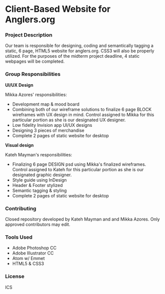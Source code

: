 <h1>Client-Based Website for Anglers.org</h1>
<h3>Project Description</h3>
<p>Our team is responsible for designing, coding and semantically tagging a static, 6 page, HTML5 website for anglers.org. CSS3 will also be properly utilized. For the purposes of the midterm project deadline, 4 static webpages will be completed.</p>

<h3>Group Responsibilities</h3>
<b>UI/UX Design</b>
<p>Mikka Azores' responsibilities:
  <ul>
    <li>Development map & mood board</li>
    <li>Combining both of our wireframe solutions to finalize 6 page BLOCK wireframes with UX design in mind. Control assigned to Mikka for this particular portion as she is our designated UX designer.</li>
    <li>Low fidelity Invision app UI/UX designs</li>
    <li>Designing 3 pieces of merchandise</li>
    <li>Complete 2 pages of static website for desktop</li>
  </ul>
</p>

<b>Visual design</b>
<p>Kateh Mayman's responsibilities:
  <ul>
    <li>Finalizing 6 page DESIGN psd using Mikka's finalized wireframes. Control assigned to Kateh for this particular portion as she is our designated graphic designer.</li>
    <li>Style guide using InDesign</li>
    <li>Header & Footer stylized</li>
    <li>Semantic tagging & styling</li>
    <li>Complete 2 pages of static website for desktop</li>
  </ul>
</p>

<h3>Contributing</h3>
<p>Closed repository developed by Kateh Mayman and and Mikka Azores. Only approved contributors may edit.</p>

<h3>Tools Used</h3>
  <ul>
    <li>Adobe Photoshop CC</li>
    <li>Adobe Illustrator CC</li>
    <li>Atom w/ Emmet</li>
    <li>HTML5 & CSS3</li>
  </ul>

<h3>License</h3>
<p>ICS</p>
